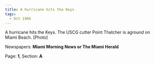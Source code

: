```yaml
---  
title: A hurricane hits the Keys  
tags:  
  - Oct 1966  
---  
```

  
A hurricane hits the Keys. The USCG cutter Point Thatcher is aground on Miami Beach. [Photo]  
  
Newspapers: **Miami Morning News or The Miami Herald**  
  
Page: **1**, Section: **A** 
